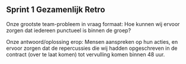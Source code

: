 ## Sprint 1 Gezamenlijk Retro

Onze grootste team-probleem in vraag formaat:
Hoe kunnen wij ervoor zorgen dat iedereen punctueel is binnen de groep?

Onze antwoord/oplossing erop:
Mensen aanspreken op hun acties, en ervoor zorgen dat de repercussies die wij hadden opgeschreven in de contract (over te laat komen) tot vervulling komen binnen 48 uur.
